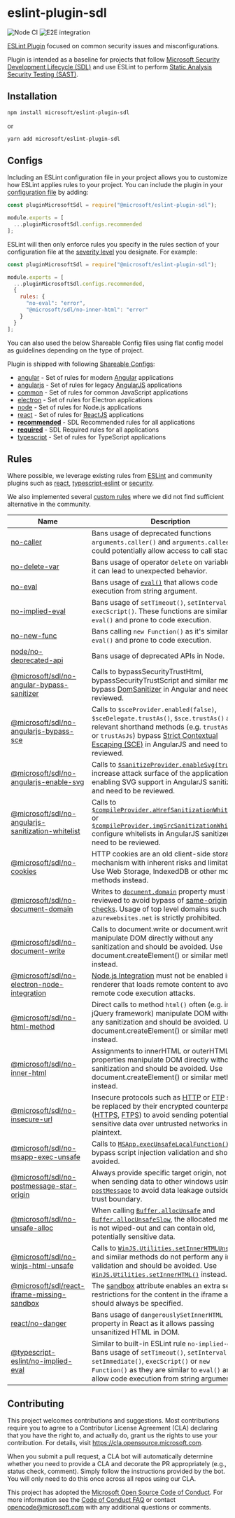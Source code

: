 # eslint-plugin-sdl

![Node CI](https://github.com/microsoft/eslint-plugin-sdl/workflows/Node%20CI/badge.svg?branch=main&event=push)
![E2E integration](https://github.com/microsoft/eslint-plugin-sdl/workflows/E2E%20integration/badge.svg?branch=main&event=push)

[ESLint Plugin](https://eslint.org/docs/developer-guide/working-with-plugins) focused on common security issues and misconfigurations.

Plugin is intended as a baseline for projects that follow [Microsoft Security Development Lifecycle (SDL)](https://www.microsoft.com/en-us/securityengineering/sdl) and use ESLint to perform [Static Analysis Security Testing (SAST)](https://www.microsoft.com/en-us/securityengineering/sdl/practices#practice9).

## Installation

```sh
npm install microsoft/eslint-plugin-sdl
```
or
```sh
yarn add microsoft/eslint-plugin-sdl
```

## Configs

Including an ESLint configuration file in your project allows you to customize how ESLint applies rules to your project. You can include the plugin in your [configuration file](https://eslint.org/docs/latest/use/configure/configuration-files) by adding:

```js
const pluginMicrosoftSdl = require("@microsoft/eslint-plugin-sdl");

module.exports = [
  ...pluginMicrosoftSdl.configs.recommended
];
```

ESLint will then only enforce rules you specify in the rules section of your configuration file at the [severity level](https://eslint.org/docs/latest/use/configure/rules) you designate. For example:

```js
const pluginMicrosoftSdl = require("@microsoft/eslint-plugin-sdl");

module.exports = [
  ...pluginMicrosoftSdl.configs.recommended,
  {
    rules: {
      "no-eval": "error",
      "@microsoft/sdl/no-inner-html": "error"
    }
  }
];
```

You can also used the below Shareable Config files using flat config model as guidelines depending on the type of project.

Plugin is shipped with following [Shareable Configs](http://eslint.org/docs/developer-guide/shareable-configs):

- [angular](config/angular.js) - Set of rules for modern [Angular](https://angular.io) applications
- [angularjs](config/angularjs.js) - Set of rules for legacy [AngularJS](https://docs.angularjs.org) applications
- [common](config/common.js) - Set of rules for common JavaScript applications
- [electron](config/electron.js) - Set of rules for Electron applications
- [node](config/node.js) - Set of rules for Node.js applications
- [react](config/react.js) - Set of rules for [ReactJS](https://reactjs.org) applications
- [**recommended**](lib/index.js) - SDL Recommended rules for all applications
- [**required**](lib/index.js) - SDL Required rules for all applications
- [typescript](config/typescript.js) - Set of rules for TypeScript applications

## Rules

Where possible, we leverage existing rules from [ESLint](https://eslint.org/docs/rules/) and community plugins such as [react](https://github.com/jsx-eslint/eslint-plugin-react), [typescript-eslint](https://github.com/typescript-eslint/typescript-eslint/tree/main/packages/eslint-plugin#supported-rules) or [security](https://github.com/nodesecurity/eslint-plugin-security#rules).

We also implemented several [custom rules](./lib/rules) where we did not find sufficient alternative in the community.

| Name | Description |
| --- | --- |
| [no-caller](https://eslint.org/docs/rules/no-caller) | Bans usage of deprecated functions `arguments.caller()` and `arguments.callee` that could potentially allow access to call stack. |
| [no-delete-var](https://eslint.org/docs/rules/no-delete-var) | Bans usage of operator `delete` on variables as it can lead to unexpected behavior. |
| [no-eval](https://eslint.org/docs/rules/no-eval) | Bans usage of [`eval()`](https://developer.mozilla.org/en-US/docs/Web/JavaScript/Reference/Global_Objects/eval) that allows code execution from string argument. |
| [no-implied-eval](https://eslint.org/docs/rules/no-implied-eval) | Bans usage of `setTimeout()`, `setInterval()` and `execScript()`. These functions are similar to `eval()` and prone to code execution. |
| [no-new-func](https://eslint.org/docs/rules/no-new-func) | Bans calling `new Function()` as it's similar to `eval()` and prone to code execution. |
| [node/no-deprecated-api](https://github.com/mysticatea/eslint-plugin-node/blob/master/docs/rules/no-deprecated-api.md) | Bans usage of deprecated APIs in Node. |
| [@microsoft/sdl/no-angular-bypass-sanitizer](./docs/rules/no-angular-bypass-sanitizer.md) | Calls to bypassSecurityTrustHtml, bypassSecurityTrustScript and similar methods bypass [DomSanitizer](https://angular.io/api/platform-browser/DomSanitizer#security-risk) in Angular and need to be reviewed. |
| [@microsoft/sdl/no-angularjs-bypass-sce](./docs/rules/no-angularjs-bypass-sce.md) | Calls to `$sceProvider.enabled(false)`, `$sceDelegate.trustAs()`, `$sce.trustAs()` and relevant shorthand methods (e.g. `trustAsHtml` or `trustAsJs`) bypass [Strict Contextual Escaping (SCE)](https://docs.angularjs.org/api/ng/service/$sce#strict-contextual-escaping) in AngularJS and need to be reviewed. |
| [@microsoft/sdl/no-angularjs-enable-svg](./docs/rules/no-angularjs-enable-svg.md) | Calls to [`$sanitizeProvider.enableSvg(true)`](https://docs.angularjs.org/api/ngSanitize/provider/$sanitizeProvider#enableSvg) increase attack surface of the application by enabling SVG support in AngularJS sanitizer and need to be reviewed. |
| [@microsoft/sdl/no-angularjs-sanitization-whitelist](./docs/rules/no-angularjs-sanitization-whitelist.md) | Calls to [`$compileProvider.aHrefSanitizationWhitelist`](https://docs.angularjs.org/api/ng/provider/$compileProvider#aHrefSanitizationWhitelist) or [`$compileProvider.imgSrcSanitizationWhitelist`](https://docs.angularjs.org/api/ng/provider/$compileProvider#imgSrcSanitizationWhitelist) configure whitelists in AngularJS sanitizer and need to be reviewed. |
| [@microsoft/sdl/no-cookies](./docs/rules/no-cookies.md) | HTTP cookies are an old client-side storage mechanism with inherent risks and limitations. Use Web Storage, IndexedDB or other modern methods instead. |
| [@microsoft/sdl/no-document-domain](./docs/rules/no-document-domain.md) | Writes to [`document.domain`](https://developer.mozilla.org/en-US/docs/Web/API/Document/domain) property must be reviewed to avoid bypass of [same-origin checks](https://developer.mozilla.org/en-US/docs/Web/Security/Same-origin_policy#Changing_origin). Usage of top level domains such as `azurewebsites.net` is strictly prohibited. |
| [@microsoft/sdl/no-document-write](./docs/rules/no-document-write.md) | Calls to document.write or document.writeln manipulate DOM directly without any sanitization and should be avoided. Use document.createElement() or similar methods instead. |
| [@microsoft/sdl/no-electron-node-integration](./docs/rules/no-electron-node-integration.md) | [Node.js Integration](https://www.electronjs.org/docs/tutorial/security#2-do-not-enable-nodejs-integration-for-remote-content) must not be enabled in any renderer that loads remote content to avoid remote code execution attacks. |
| [@microsoft/sdl/no-html-method](./docs/rules/no-html-method.md) | Direct calls to method `html()` often (e.g. in jQuery framework) manipulate DOM without any sanitization and should be avoided. Use document.createElement() or similar methods instead. |
| [@microsoft/sdl/no-inner-html](./docs/rules/no-inner-html.md) | Assignments to innerHTML or outerHTML properties manipulate DOM directly without any sanitization and should be avoided. Use document.createElement() or similar methods instead. |
| [@microsoft/sdl/no-insecure-url](./docs/rules/no-insecure-url.md) | Insecure protocols such as [HTTP](https://en.wikipedia.org/wiki/Hypertext_Transfer_Protocol) or [FTP](https://en.wikipedia.org/wiki/File_Transfer_Protocol) should be replaced by their encrypted counterparts ([HTTPS](https://en.wikipedia.org/wiki/HTTPS), [FTPS](https://en.wikipedia.org/wiki/FTPS)) to avoid sending potentially sensitive data over untrusted networks in plaintext. |
| [@microsoft/sdl/no-msapp-exec-unsafe](./docs/rules/no-msapp-exec-unsafe.md) | Calls to [`MSApp.execUnsafeLocalFunction()`](https://docs.microsoft.com/en-us/previous-versions/hh772324(v=vs.85)) bypass script injection validation and should be avoided. |
| [@microsoft/sdl/no-postmessage-star-origin](./docs/rules/no-postmessage-star-origin.md) | Always provide specific target origin, not * when sending data to other windows using [`postMessage`](https://developer.mozilla.org/en-US/docs/Web/API/Window/postMessage#Security_concerns) to avoid data leakage outside of trust boundary. |
| [@microsoft/sdl/no-unsafe-alloc](./docs/rules/no-unsafe-alloc.md) | When calling [`Buffer.allocUnsafe`](https://nodejs.org/api/buffer.html#buffer_static_method_buffer_allocunsafe_size) and [`Buffer.allocUnsafeSlow`](https://nodejs.org/api/buffer.html#buffer_static_method_buffer_allocunsafeslow_size), the allocated memory is not wiped-out and can contain old, potentially sensitive data. |
| [@microsoft/sdl/no-winjs-html-unsafe](./docs/rules/no-winjs-html-unsafe.md) | Calls to [`WinJS.Utilities.setInnerHTMLUnsafe()`](https://docs.microsoft.com/en-us/previous-versions/windows/apps/br211696(v=win.10)) and similar methods do not perform any input validation and should be avoided. Use [`WinJS.Utilities.setInnerHTML()`](https://docs.microsoft.com/en-us/previous-versions/windows/apps/br211697(v=win.10)) instead. |
| [@microsoft/sdl/react-iframe-missing-sandbox](./docs/rules/react-iframe-missing-sandbox.md) | The [sandbox](https://www.w3schools.com/tags/att_iframe_sandbox.asp) attribute enables an extra set of restrictions for the content in the iframe and should always be specified. |
| [react/no-danger](https://github.com/yannickcr/eslint-plugin-react/blob/master/docs/rules/no-danger.md) | Bans usage of `dangerouslySetInnerHTML` property in React as it allows passing unsanitized HTML in DOM. |
| [@typescript-eslint/no-implied-eval](https://github.com/typescript-eslint/typescript-eslint/blob/master/packages/eslint-plugin/docs/rules/no-implied-eval.md) | Similar to built-in ESLint rule `no-implied-eval`. Bans usage of `setTimeout()`, `setInterval()`, `setImmediate()`, `execScript()` or `new Function()` as they are similar to `eval()` and allow code execution from string arguments. |

## Contributing

This project welcomes contributions and suggestions.  Most contributions require you to agree to a
Contributor License Agreement (CLA) declaring that you have the right to, and actually do, grant us
the rights to use your contribution. For details, visit https://cla.opensource.microsoft.com.

When you submit a pull request, a CLA bot will automatically determine whether you need to provide
a CLA and decorate the PR appropriately (e.g., status check, comment). Simply follow the instructions
provided by the bot. You will only need to do this once across all repos using our CLA.

This project has adopted the [Microsoft Open Source Code of Conduct](https://opensource.microsoft.com/codeofconduct/).
For more information see the [Code of Conduct FAQ](https://opensource.microsoft.com/codeofconduct/faq/) or
contact [opencode@microsoft.com](mailto:opencode@microsoft.com) with any additional questions or comments.